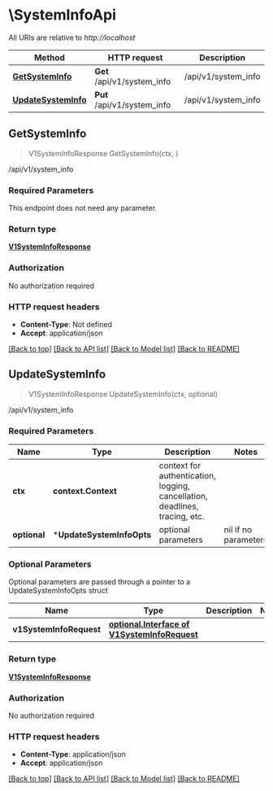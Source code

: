 # \SystemInfoApi

All URIs are relative to *http://localhost*

Method | HTTP request | Description
------------- | ------------- | -------------
[**GetSystemInfo**](SystemInfoApi.md#GetSystemInfo) | **Get** /api/v1/system_info | /api/v1/system_info
[**UpdateSystemInfo**](SystemInfoApi.md#UpdateSystemInfo) | **Put** /api/v1/system_info | /api/v1/system_info



## GetSystemInfo

> V1SystemInfoResponse GetSystemInfo(ctx, )

/api/v1/system_info

### Required Parameters

This endpoint does not need any parameter.

### Return type

[**V1SystemInfoResponse**](V1SystemInfoResponse.md)

### Authorization

No authorization required

### HTTP request headers

- **Content-Type**: Not defined
- **Accept**: application/json

[[Back to top]](#) [[Back to API list]](../README.md#documentation-for-api-endpoints)
[[Back to Model list]](../README.md#documentation-for-models)
[[Back to README]](../README.md)


## UpdateSystemInfo

> V1SystemInfoResponse UpdateSystemInfo(ctx, optional)

/api/v1/system_info

### Required Parameters


Name | Type | Description  | Notes
------------- | ------------- | ------------- | -------------
**ctx** | **context.Context** | context for authentication, logging, cancellation, deadlines, tracing, etc.
 **optional** | ***UpdateSystemInfoOpts** | optional parameters | nil if no parameters

### Optional Parameters

Optional parameters are passed through a pointer to a UpdateSystemInfoOpts struct


Name | Type | Description  | Notes
------------- | ------------- | ------------- | -------------
 **v1SystemInfoRequest** | [**optional.Interface of V1SystemInfoRequest**](V1SystemInfoRequest.md)|  | 

### Return type

[**V1SystemInfoResponse**](V1SystemInfoResponse.md)

### Authorization

No authorization required

### HTTP request headers

- **Content-Type**: application/json
- **Accept**: application/json

[[Back to top]](#) [[Back to API list]](../README.md#documentation-for-api-endpoints)
[[Back to Model list]](../README.md#documentation-for-models)
[[Back to README]](../README.md)

